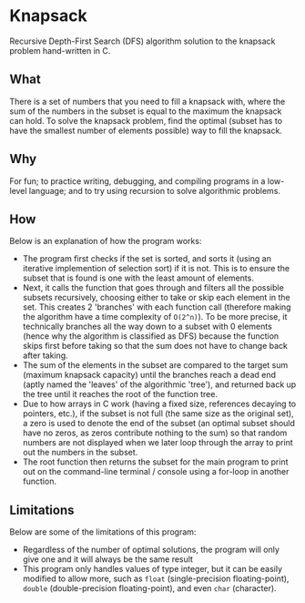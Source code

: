 # Knapsack
Recursive Depth-First Search (DFS) algorithm solution to the knapsack problem hand-written in C.

## What
There is a set of numbers that you need to fill a knapsack with, where the sum of the numbers in the subset is equal to the maximum the knapsack can hold.
To solve the knapsack problem, find the optimal (subset has to have the smallest number of elements possible) way to fill the knapsack.

## Why
For fun; to practice writing, debugging, and compiling programs in a low-level language; and to try using recursion to solve algorithmic problems.

## How
Below is an explanation of how the program works:
- The program first checks if the set is sorted, and sorts it (using an iterative implemention of selection sort) if it is not. This is to ensure the subset that is found is one with the least amount of elements.
- Next, it calls the function that goes through and filters all the possible subsets recursively, choosing either to take or skip each element in the set. This creates 2 'branches' with each function call (therefore making the algorithm have a time complexity of `O(2^n)`).
To be more precise, it technically branches all the way down to a subset with 0 elements (hence why the algorithm is classified as DFS) because the function skips first before taking so that the sum does not have to change back after taking.
- The sum of the elements in the subset are compared to the target sum (maximum knapsack capacity) until the branches reach a dead end (aptly named the 'leaves' of the algorithmic 'tree'), and returned back up the tree until it reaches the root of the function tree.
- Due to how arrays in C work (having a fixed size, references decaying to pointers, etc.), if the subset is not full (the same size as the original set), a zero is used to denote the end of the subset (an optimal subset should have no zeros, as zeros contribute nothing to the sum) so that random numbers are not displayed when we later loop through the array to print out the numbers in the subset.
- The root function then returns the subset for the main program to print out on the command-line terminal / console using a for-loop in another function.

## Limitations
Below are some of the limitations of this program:
- Regardless of the number of optimal solutions, the program will only give one and it will always be the same result
- This program only handles values of type integer, but it can be easily modified to allow more, such as `float` (single-precision floating-point), `double` (double-precision floating-point), and even `char` (character).
